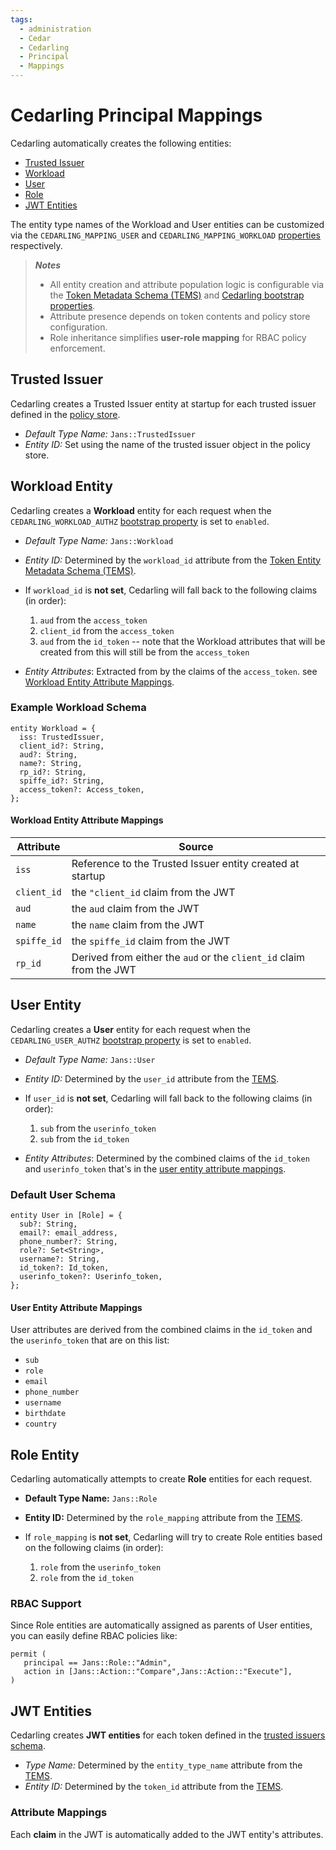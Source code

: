 ```yaml
---
tags:
  - administration
  - Cedar
  - Cedarling
  - Principal
  - Mappings
---
```


# Cedarling Principal Mappings

Cedarling automatically creates the following entities:

- [Trusted Issuer](#trusted-issuer-entity)
- [Workload](#workload-entity)
- [User](#user-entity)
- [Role](#role-entity)
- [JWT Entities](#jwt-entities)

The entity type names of the Workload and User entities can be customized via the `CEDARLING_MAPPING_USER` and `CEDARLING_MAPPING_WORKLOAD` [properties](./cedarling-properties.md) respectively.

>  ***Notes***
> - All entity creation and attribute population logic is configurable via the [Token Metadata Schema (TEMS)](./cedarling-policy-store.md#token-metadata-schema) and [Cedarling bootstrap properties](./cedarling-properties.md).
> - Attribute presence depends on token contents and policy store configuration.
> - Role inheritance simplifies **user-role mapping** for RBAC policy enforcement.

## Trusted Issuer

Cedarling creates a Trusted Issuer entity at startup for each trusted issuer defined in the [policy store](./cedarling-policy-store.md#trusted-issuers-schema).

- *Default Type Name:* `Jans::TrustedIssuer`
- *Entity ID:*  Set using the name of the trusted issuer object in the policy store.

## Workload Entity

Cedarling creates a **Workload** entity for each request when the `CEDARLING_WORKLOAD_AUTHZ`  [bootstrap property](./cedarling-properties.md) is set to `enabled`.

- *Default Type Name:* `Jans::Workload`
- *Entity ID:* Determined by the `workload_id` attribute from the [Token Entity Metadata Schema (TEMS)](./cedarling-policy-store.md#token-metadata-schema).
- If `workload_id` is **not set**, Cedarling will fall back to the following claims (in order):

  1. `aud` from the `access_token`
  2. `client_id` from the `access_token`
  3. `aud` from the `id_token` -- note that the Workload attributes that will be created from this will still be from the `access_token`
- *Entity Attributes*: Extracted from by the claims of the `access_token`. see [Workload Entity Attribute Mappings](#workload-entity-attribute-mappings).

### Example Workload Schema

```cedarschema
entity Workload = {
  iss: TrustedIssuer,
  client_id?: String,
  aud?: String,
  name?: String,
  rp_id?: String,
  spiffe_id?: String,
  access_token?: Access_token,
};
```

#### Workload Entity Attribute Mappings

| Attribute | Source |
| --- | --- |
| `iss` | Reference to the Trusted Issuer entity created at startup |
| `client_id` | the `"client_id` claim from the JWT |
| `aud` | the `aud` claim from the JWT |
| `name` | the `name` claim from the JWT |
| `spiffe_id` | the `spiffe_id` claim from the JWT |
| `rp_id` | Derived from either the `aud` or the `client_id` claim from the JWT |

## User Entity

Cedarling creates a **User** entity for each request when the `CEDARLING_USER_AUTHZ`  [bootstrap property](./cedarling-properties.md) is set to `enabled`.

- *Default Type Name:* `Jans::User`
- *Entity ID:* Determined by the `user_id` attribute from the [TEMS](./cedarling-policy-store.md#token-metadata-schema).
- If `user_id` is **not set**, Cedarling will fall back to the following claims (in order):

  1. `sub` from the `userinfo_token`
  2. `sub` from the `id_token`

- *Entity Attributes*: Determined by the combined claims of the `id_token` and `userinfo_token` that's in the [user entity attribute mappings](#user-entity-attribute-mappings).

### Default User Schema

```cedarschema
entity User in [Role] = {
  sub?: String,
  email?: email_address,
  phone_number?: String,
  role?: Set<String>,
  username?: String,
  id_token?: Id_token,
  userinfo_token?: Userinfo_token,
};
```

#### User Entity Attribute Mappings

User attributes are derived from the combined claims in the `id_token` and the `userinfo_token` that are on this list:

- `sub`
- `role`
- `email`
- `phone_number`
- `username`
- `birthdate`
- `country`

## Role Entity

Cedarling automatically attempts to create **Role** entities for each request.

- **Default Type Name:** `Jans::Role`
- **Entity ID:** Determined by the `role_mapping` attribute from the [TEMS](./cedarling-policy-store.md#token-metadata-schema).
- If `role_mapping` is **not set**, Cedarling will try to create Role entities based on the following claims (in order):

  1. `role` from the `userinfo_token`
  2. `role` from the `id_token`

### RBAC Support

Since Role entities are automatically assigned as parents of User entities, you can easily define RBAC policies like:

```cedarschema
permit (
   principal == Jans::Role::"Admin",
   action in [Jans::Action::"Compare",Jans::Action::"Execute"],
)
```

## JWT Entities

Cedarling creates **JWT entities** for each token defined in the [trusted issuers schema](./cedarling-properties.md#trusted-issuers-schema). 


- *Type Name:* Determined by the `entity_type_name` attribute from the [TEMS](./cedarling-policy-store.md#token-metadata-schema).
- *Entity ID:* Determined by the `token_id` attribute from the [TEMS](./cedarling-policy-store.md#token-metadata-schema).

### Attribute Mappings

Each **claim** in the JWT is automatically added to the JWT entity's attributes.

